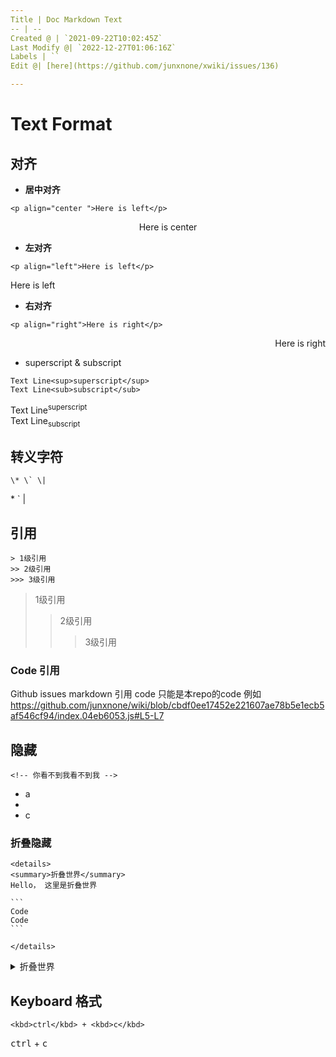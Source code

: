 ```yaml
---
Title | Doc Markdown Text
-- | --
Created @ | `2021-09-22T10:02:45Z`
Last Modify @| `2022-12-27T01:06:16Z`
Labels | ``
Edit @| [here](https://github.com/junxnone/xwiki/issues/136)

---
```

# Text Format

## 对齐

- **居中对齐**

```
<p align="center ">Here is left</p>
```
<p align="center ">Here is center</p>  

- **左对齐**  
```  
<p align="left">Here is left</p>
```
<p align="left">Here is left</p>

- **右对齐**
```
<p align="right">Here is right</p>
```
<p align="right">Here is right</p>

- superscript & subscript

```
Text Line<sup>superscript</sup>
Text Line<sub>subscript</sub>
```
Text Line<sup>superscript</sup>  
Text Line<sub>subscript</sub>

##  **转义字符**

```
\* \` \|
```
\* \` \|

## **引用**

```
> 1级引用
>> 2级引用
>>> 3级引用
```
> 1级引用
>> 2级引用
>>> 3级引用

### **Code 引用**

Github issues markdown 引用 code
只能是本repo的code
例如
https://github.com/junxnone/wiki/blob/cbdf0ee17452e221607ae78b5e1ecb5af546cf94/index.04eb6053.js#L5-L7


## 隐藏
```
<!-- 你看不到我看不到我 -->
```
- a
- <!-- 你看不到我看不到我 -->
- c

### 折叠隐藏

````
<details>
<summary>折叠世界</summary>
Hello， 这里是折叠世界

```
Code
Code
```

</details>
````

<details>
<summary>折叠世界</summary>
Hello， 这里是折叠世界

```
Code
Code
```

</details>

## **Keyboard 格式**

```
<kbd>ctrl</kbd> + <kbd>c</kbd>
```
<kbd>ctrl</kbd> + <kbd>c</kbd>



